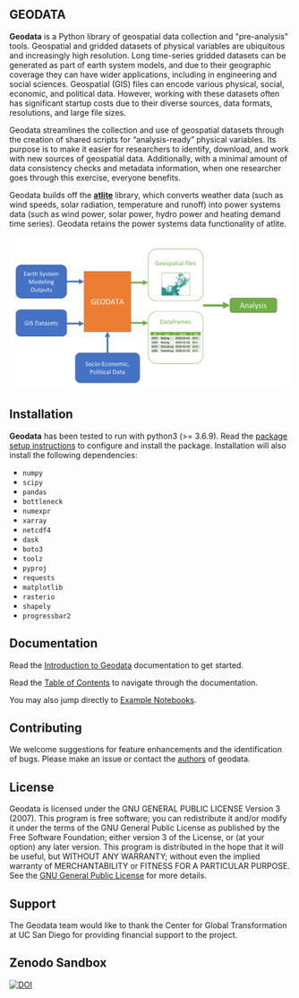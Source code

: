 GEODATA
-

**Geodata** is a Python library of geospatial data collection and "pre-analysis" tools. Geospatial and gridded datasets of physical variables are ubiquitous and increasingly high resolution. Long time-series gridded datasets can be generated as part of earth system models, and due to their geographic coverage they can have wider applications, including in engineering and social sciences. Geospatial (GIS) files can encode various physical, social, economic, and political data. However, working with these datasets often has significant startup costs due to their diverse sources, data formats, resolutions, and large file sizes.

Geodata streamlines the collection and use of geospatial datasets through the creation of shared scripts for “analysis-ready” physical variables. Its purpose is to make it easier for researchers to identify, download, and work with new sources of geospatial data. Additionally, with a minimal amount of data consistency checks and metadata information, when one researcher goes through this exercise, everyone benefits.

Geodata builds off the **[atlite](https://github.com/PyPSA/atlite)** library, which converts weather data (such as wind speeds, solar radiation, temperature and runoff) into power systems data (such as wind power, solar power, hydro power and heating demand time series). Geodata retains the power systems data functionality of atlite. 

![png](images/geodata_workflow_chart.png)



## Installation

**Geodata** has been tested to run with python3 (>= 3.6.9). Read the [package setup instructions](doc/general/packagesetup.md) to configure and install the package.
Installation will also install the following dependencies:
* `numpy`
* `scipy`
* `pandas`
* `bottleneck`
* `numexpr`
* `xarray`
* `netcdf4`
* `dask`
* `boto3`
* `toolz`
* `pyproj`
* `requests`
* `matplotlib`
* `rasterio`
* `shapely`
* `progressbar2`

## Documentation

Read the [Introduction to Geodata](doc/general/Introduction.md) documentation to get started. 

Read the [Table of Contents](doc/general/tableofcontents.md) to navigate through the documentation. 

You may also jump directly to [Example Notebooks](example_notebooks).



## Contributing

We welcome suggestions for feature enhancements and the identification of bugs. Please make an issue or contact the [authors](https://mdavidson.org/about/) of geodata.


## License

Geodata is licensed under the GNU GENERAL PUBLIC LICENSE Version 3 (2007). This program is free software; you can redistribute it and/or modify it under the terms of the GNU General Public License as published by the Free Software Foundation; either version 3 of the License, or (at your option) any later version. This program is distributed in the hope that it will be useful, but WITHOUT ANY WARRANTY; without even the implied warranty of MERCHANTABILITY or FITNESS FOR A PARTICULAR PURPOSE. See the [GNU General Public License](/LICENSE.txt) for more details.

## Support

The Geodata team would like to thank the Center for Global Transformation at UC San Diego for providing financial support to the project.

## Zenodo Sandbox

[![DOI](https://zenodo.org/badge/218690319.svg)](https://zenodo.org/badge/latestdoi/218690319)




